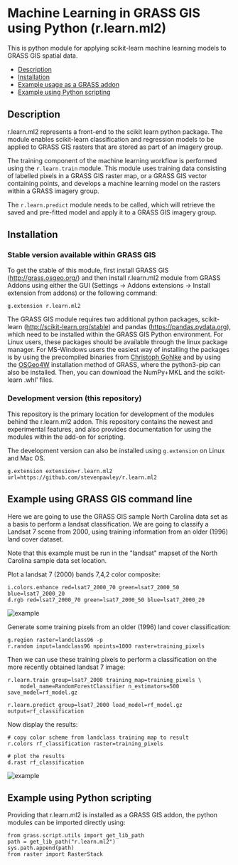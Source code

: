 # Machine Learning in GRASS GIS using Python (r.learn.ml2)

This is python module for applying scikit-learn machine learning models to GRASS GIS spatial data.

* [Description](README.md#description)
* [Installation](README.md#installation)
* [Example usage as a GRASS addon](README.md#Example-using-GRASS-GIS-command-line)
* [Example using Python scripting](README.md#Example-using-Python-scripting)

## Description

r.learn.ml2 represents a front-end to the scikit learn python package. The module enables scikit-learn classification and regression models to be applied to GRASS GIS rasters that are stored as part of an imagery group.

The training component of the machine learning workflow is performed using the `r.learn.train` module. This module uses training data consisting of labelled pixels in a GRASS GIS raster map, or a GRASS GIS vector containing points, and develops a machine learning model on the rasters within a GRASS imagery group.

The `r.learn.predict` module needs to be called, which will retrieve the saved and pre-fitted model and apply it to a GRASS GIS imagery group.

## Installation

### Stable version available within GRASS GIS

To get the stable of this module, first install GRASS GIS (http://grass.osgeo.org/) and then install r.learn.ml2 module from GRASS Addons using either the GUI (Settings -> Addons extensions -> Install extension from addons) or the following command:

```
g.extension r.learn.ml2
```

The GRASS GIS module requires two additional python packages, scikit-learn (http://scikit-learn.org/stable) and pandas (https://pandas.pydata.org), which need to be installed within the GRASS GIS Python environment. For Linux users, these packages should be available through the linux package manager. For MS-Windows users the easiest way of installing the packages is by using the precompiled binaries from <a href="http://www.lfd.uci.edu/~gohlke/pythonlibs/">Christoph Gohlke</a> and by using the <a href="https://grass.osgeo.org/download/software/ms-windows/">OSGeo4W</a> installation method of GRASS, where the python3-pip can also be installed. Then, you can download the NumPy+MKL and the scikit-learn .whl' files.

### Development version (this repository)

This repository is the primary location for development of the modules behind the r.learn.ml2 addon. This repository contains the newest and experimental features, and also provides documentation for using the modules within the add-on for scripting.

The development version can also be installed using `g.extension` on Linux and Mac OS.

```
g.extension extension=r.learn.ml2 url=https://github.com/stevenpawley/r.learn.ml2
```

## Example using GRASS GIS command line

Here we are going to use the GRASS GIS sample North Carolina data set as a basis to perform a landsat classification. We are going to classify a Landsat 7 scene from 2000, using training information from an older (1996) land cover dataset.

Note that this example must be run in the "landsat" mapset of the North Carolina sample data set location.

Plot a landsat 7 (2000) bands 7,4,2 color composite:

```
i.colors.enhance red=lsat7_2000_70 green=lsat7_2000_50 blue=lsat7_2000_20
d.rgb red=lsat7_2000_70 green=lsat7_2000_50 blue=lsat7_2000_20
```

![example](https://github.com/stevenpawley/r.learn.ml2/lsat7_2000_b742.png)

Generate some training pixels from an older (1996) land cover classification:

```
g.region raster=landclass96 -p
r.random input=landclass96 npoints=1000 raster=training_pixels
```

<p>Then we can use these training pixels to perform a classification on the more recently obtained landsat 7 image:</p>

```
r.learn.train group=lsat7_2000 training_map=training_pixels \
	model_name=RandomForestClassifier n_estimators=500 save_model=rf_model.gz

r.learn.predict group=lsat7_2000 load_model=rf_model.gz output=rf_classification
```

Now display the results:

```
# copy color scheme from landclass training map to result
r.colors rf_classification raster=training_pixels

# plot the results
d.rast rf_classification
```

![example](https://github.com/stevenpawley/r.learn.ml2/rfclassification.png)

## Example using Python scripting

Providing that r.learn.ml2 is installed as a GRASS GIS addon, the python modules can be imported directly using:

```
from grass.script.utils import get_lib_path
path = get_lib_path("r.learn.ml2")
sys.path.append(path)
from raster import RasterStack
```
